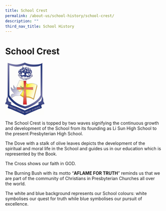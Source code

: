 ```yaml
---
title: School Crest
permalink: /about-us/school-history/school-crest/
description: ""
third_nav_title: School History
---
```

# **School Crest**

<img src="/images/schoolcrest.jpg" 
     style="width:25%">

The School Crest is topped by two waves signifying the continuous growth and development of the School from its founding as Li Sun High School to the present Presbyterian High School.

The Dove with a stalk of olive leaves depicts the development of the spiritual and moral life in the School and guides us in our education which is represented by the Book.

The Cross shows our faith in GOD.

The Burning Bush with its motto “**AFLAME FOR TRUTH**” reminds us that we are part of the community of Christians in Presbyterian Churches all over the world.

The white and blue background represents our School colours: white symbolises our quest for truth while blue symbolises our pursuit of excellence.